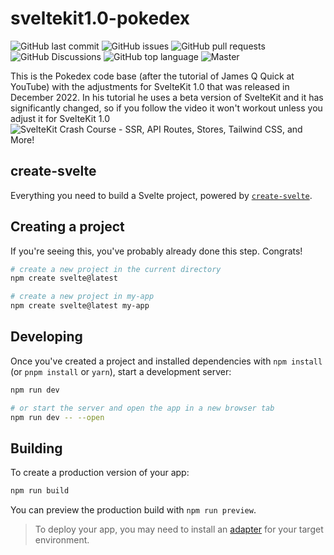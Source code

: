 # sveltekit1.0-pokedex

![GitHub last commit](https://img.shields.io/github/last-commit/vitobotta/hetzner-k3s)
![GitHub issues](https://img.shields.io/github/issues-raw/opsdevit-nl/sveltekit1.0-pokedex)
![GitHub pull requests](https://img.shields.io/github/issues-pr-raw/opsdevit-nl/sveltekit1.0-pokedex)
![GitHub Discussions](https://img.shields.io/github/discussions/opsdevit-nl/sveltekit1.0-pokedex)
![GitHub top language](https://img.shields.io/github/languages/top/opsdevit-nl/sveltekit1.0-pokedex)
![Master](https://github.com/opsdevit-nl/sveltekit1.0-pokedex/actions/workflows/node.js.yml/badge.svg?branch=main)

This is the Pokedex code base (after the tutorial of James Q Quick at YouTube) with the adjustments for SvelteKit 1.0 that was released in December 2022.
In his tutorial he uses a beta version of SvelteKit and it has significantly changed, so if you follow the video it won't workout unless you adjust it for SvelteKit 1.0
![SvelteKit Crash Course - SSR, API Routes, Stores, Tailwind CSS, and More!](https://www.youtube.com/watch?v=UU7MgYIbtAk)

## create-svelte

Everything you need to build a Svelte project, powered by [`create-svelte`](https://github.com/sveltejs/kit/tree/master/packages/create-svelte).

## Creating a project

If you're seeing this, you've probably already done this step. Congrats!

```bash
# create a new project in the current directory
npm create svelte@latest

# create a new project in my-app
npm create svelte@latest my-app
```

## Developing

Once you've created a project and installed dependencies with `npm install` (or `pnpm install` or `yarn`), start a development server:

```bash
npm run dev

# or start the server and open the app in a new browser tab
npm run dev -- --open
```

## Building

To create a production version of your app:

```bash
npm run build
```

You can preview the production build with `npm run preview`.

> To deploy your app, you may need to install an [adapter](https://kit.svelte.dev/docs/adapters) for your target environment.
